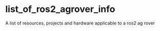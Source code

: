 # list_of_ros2_agrover_info
A list of resources, projects and hardware applicable to a ros2 ag rover
